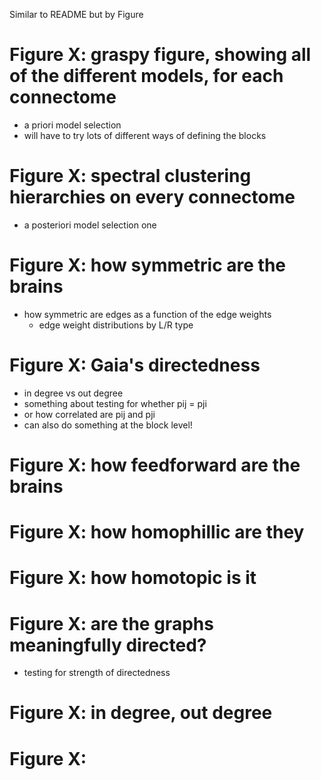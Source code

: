 Similar to README but by Figure

# Figure X: graspy figure, showing all of the different models, for each connectome
- a priori model selection  
- will have to try lots of different ways of defining the blocks 

# Figure X: spectral clustering hierarchies on every connectome 
- a posteriori model selection one

# Figure X: how symmetric are the brains
- how symmetric are edges as a function of the edge weights
    - edge weight distributions by L/R type

# Figure X: Gaia's directedness
- in degree vs out degree
- something about testing for whether pij = pji
- or how correlated are pij and pji
- can also do something at the block level!

# Figure X: how feedforward are the brains 

# Figure X: how homophillic are they 

# Figure X: how homotopic is it 

# Figure X: are the graphs meaningfully directed?
- testing for strength of directedness

# Figure X: in degree, out degree

# Figure X:


